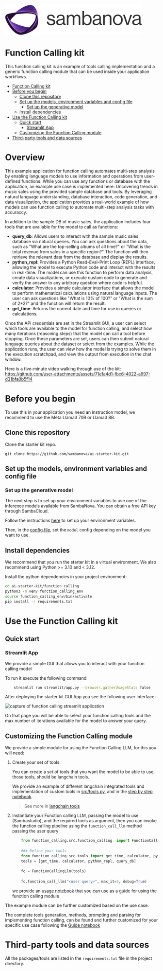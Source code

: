 
<a href="https://sambanova.ai/">
<picture>
 <source media="(prefers-color-scheme: dark)" srcset="../images/SambaNova-light-logo-1.png" height="100">
  <img alt="SambaNova logo" src="../images/SambaNova-dark-logo-1.png" height="100">
</picture>
</a>

Function Calling kit
====================

This function calling kit is an example of tools calling implementation and a generic function calling module that can be used inside your application workflows.
<!-- TOC -->

- [Function Calling kit](#function-calling-kit)
- [Before you begin](#before-you-begin)
    - [Clone this repository](#clone-this-repository)
    - [Set up the models, environment variables and config file](#set-up-the-models-environment-variables-and-config-file)
        - [Set up the generative model](#set-up-the-generative-model)
    - [Install dependencies](#install-dependencies)
- [Use the Function Calling kit](#use-the-function-calling-kit)
    - [Quick start](#quick-start)
        - [Streamlit App](#streamlit-app)
    - [Customizing the Function Calling module](#customizing-the-function-calling-module)
- [Third-party tools and data sources](#third-party-tools-and-data-sources)

<!-- /TOC -->
<!-- /TOC -->
# Overview

This example application for function calling automates multi-step analysis by enabling language models to use information and operations from user-defined functions. While you can use any functions or database with the application, an example use case is implemented here: Uncovering trends in music sales using the provided sample database and tools. By leveraging natural language understanding, database interaction, code generation, and data visualization, the application provides a real-world example of how models can use function calling to automate multi-step analysis tasks with accuraccy.

In addition to the sample DB of music sales, the application includes four tools that are available for the model to call as functions:

- **query_db**: Allows users to interact with the sample music sales database via natural queries. You can ask questions about the data, such as "What are the top-selling albums of all time?" or "What is the total revenue from sales in a specific region?" The function will then retrieve the relevant data from the database and display the results.
- **python_repl**: Provides a Python Read-Eval-Print Loop (REPL) interface, allowing the model to execute Python code and interact with the results in real-time. The model can use this function to perform data analysis, create data visualizations, or execute custom code to generate and verify the answer to any arbitrary question where code is helpful.
- **calculator**: Provides a simple calculator interface that allows the model to perform mathematical calculations using natural language inputs. The user can ask questions like "What is 10% of 100?" or "What is the sum of 2+2?" and the function will return the result.
- **get_time**: Returns the current date and time for use in queries or calculations.

Once the API credentials are set in the Streamlit GUI, a user can select which tools are available to the model for function calling, and select how many iterations (reasoning steps) that the model can call a tool before stopping. Once these parameters are set, users can then submit natural language queries about the dataset or select from the examples. While the application runs, the user can view how the model is trying to solve them in the execution scratchpad, and view the output from execution in the chat window.

Here is a five-minute video walking through use of the kit:
https://github.com/user-attachments/assets/71e1a4d1-fbc6-4022-a997-d31bfa0b5f14


# Before you begin

To use this in your application you need an instruction model, we recommend to use the Meta Llama3 70B or Llama3 8B. 

## Clone this repository

Clone the starter kit repo.
```
git clone https://github.com/sambanova/ai-starter-kit.git
```
## Set up the models, environment variables and config file

### Set up the generative model

The next step is to set up your environment variables to use one of the inference models available from SambaNova. You can obtain a free API key through SambaCloud.

Follow the instructions [here](../README.md#getting-a-sambanova-api-key-and-setting-your-generative-models) to set up your environment variables.

Then, in the [config file](./config.yaml), set the `model` config depending on the model you want to use.

## Install dependencies

We recommend that you run the starter kit in a virtual environment. We also recommend using Python >= 3.10 and < 3.12.

Install the python dependencies in your project environment:

```bash
cd ai-starter-kit/function_calling
python3 -m venv function_calling_env
source function_calling_env/bin/activate
pip install -r requirements.txt
```

# Use the Function Calling kit

## Quick start

### Streamlit App

We provide a simple GUI that allows you to interact with your function calling model

To run it execute the following command 

```bash
    streamlit run streamlit/app.py --browser.gatherUsageStats false 
```

After deploying the starter kit GUI App you see the following user interface:

![capture of function calling streamlit application](./docs/function_calling_app.png)

On that page you will be able to select your function calling tools and the max number of iterations available for the model to answer your query.

## Customizing the Function Calling module

We provide a simple module for using the Function Calling LLM, for this you will need:

1. Create your set of tools:

    You can create a set of tools that you want the model to be able to use, those tools, should be langchain tools.

    We provide an example of different langchain integrated tools and implementation of custom tools in [src/tools.py](src/tools.py), and in the [step by step notebook](./notebooks/function_calling_guide.ipynb).

    > See more in [langchain tools](https://python.langchain.com/v0.1/docs/modules/tools/)

2. Instantiate your Function calling LLM, passing the model to use (Sambastudio), and the required tools as argument, then you can invoke the function calling pipeline using the `function_call_llm` method passing the user query

    ``` python
        from function_calling.src.function_calling  import FunctionCallingLlm
        
        ### Define your tools
        from function_calling.src.tools import get_time, calculator, python_repl, query_db
        tools = [get_time, calculator, python_repl, query_db]

        fc = FunctionCallingLlm(tools)

        fc.function_call_llm("<user query>", max_it=5, debug=True)
    ```

    we provide an [usage notebook](notebooks/usage.ipynb) that you can use as a guide for using the function calling module

The example module can be further customized based on the use case.

The complete tools generation, methods, prompting and parsing for implementing function calling, can be found and further customized for your specific use case following the [Guide notebook](./notebooks/function_calling_guide.ipynb)  

# Third-party tools and data sources

All the packages/tools are listed in the `requirements.txt` file in the project directory. 
